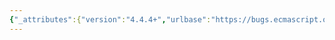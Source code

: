```yaml
---
{"_attributes":{"version":"4.4.4+","urlbase":"https://bugs.ecmascript.org/","maintainer":"dherman@mozilla.com"},"bug":{"bug_id":3367,"creation_ts":"2014-11-13 08:50:00 -0800","short_desc":"15.2.1.* Module Semantics: Typos","delta_ts":"2014-12-07 14:35:07 -0800","product":"Draft for 6th Edition","component":"editorial issue","version":"Rev 28: October 14, 2014 Draft","rep_platform":"All","op_sys":"All","bug_status":"RESOLVED","resolution":"FIXED","priority":"Normal","bug_severity":"normal","everconfirmed":true,"reporter":{"uid":"andrebargull","name":"André Bargull"},"assigned_to":{"uid":"allen","name":"Allen Wirfs-Brock"},"long_desc":[{"commentid":10616,"comment_count":0,"who":{"uid":"andrebargull","name":"André Bargull"},"bug_when":"2014-11-13 08:50:22 -0800","thetext":"15.2.1.15 Static and Runtme Semantics: Module Records  \n\n- preamble: \"declarativeinformation\" -> \"declarative information\"\n- preamble: \"In additional it includes\" -> \"Additionally it includes\"\n- Table 37, [[LocalExportEntries]]: \"List of ImportEntry\" -> \"List of ExportEntry\"\n- Table 37, [[IndirectExportEntries]]: \"List of ImportEntry\" -> \"List of ExportEntry\"\n- Table 37, [[StarExportEntries]]: \"List of ImportEntry\" -> \"List of ExportEntry\"\n- NOTE after Table 38: Remove \"the various\"\n- Table 38, [[ImportName]]: \"underwhich\" -> \"under which\"\n- Table 39, [[ExportName]]: \"underwhich\" -> \"under which\"\n- Table 39, [[ImportName]]: \"ththis\" -> \"this\"\n- Table 39, [[ExportName]]: \"underwhich\" -> \"under which\"\n- NOTE after Table 39: Remove \"the various\"\n\n\n15.2.1.15.2  ModuleAt( list, name)\n\n- preamble: \"retrives\" -> \"retrieves\"\n\n\n15.2.1.16 Stati Semantics: ParseModuleAndImports ( realm, moduleName. visited )\n\n- title: \"Stati\" -> \"Static\"\n- title: \"moduleName.\" -> \"moduleName,\"\n- preamble: \"modoles\" -> \"modules\"\n- step 10: HostGetSource does not accept a realm parameter\n- step 13.a: \"Additoinal\" -> \"Additional\"\n- step 13.a: \"depenent\" -> \"dependent\"\n- step 17.c: \"ImportedModules\" -> \"importedModules\"\n- step 21: \"importEnties\" -> \"importEntries\"\n- step 22: \"indirectExportsEntries\" -> \"indirectExportEntries\"\n- NOTE: \"ParseAndLink\" is not defined\n\n\n15.2.1.16.1  NormalizeModuleName( realm, unnormalizedName )\n\n- step 4: Change right paren to right curly\n\n\n15.2.1.17 Static Semantics: GetExportedNames(modules, moduleName, circularitySet) \n\n- step 1: \".[name]]\" -> \"[[Name]]\"\n- step 8.b: Change right curly to right paren\n\n\n15.2.1.18 Static Semantics:  ResolveExport( modules, moduleName, exportName, circularitySet)  \n\n- step 1: \".[Name]]\" -> \"[[Name]]\"\n- step 3: \"circulairtySet\" -> \"circularitySet\"\n- step 6.a.i: Change right curly to right paren\n- step 7c: \"can not\" -> \"cannot\"\n- step 9.a: Change right curly to right paren\n\n\n15.2.1.19 Runtime Semantics: ModuleEvaluationJob ( moduleName ) \n\n- step 6.d: LinkModules does not expect parameter `moduleName`\n\n\n15.2.1.20 Runtime Semantics: LinkModules( realm, newModuleSet) \n\n- step 1-2: undeclared variable \"moduleName\"\n- step 4: \"then\" -> \"the\"\n- step 5: \"elemenbt\" -> \"element\"\n- step 5.a: \"satatus\" -> \"status\"\n- step 7: \"then\" -> \"the\"\n\n\n15.2.1.21 Runtime Semantics: ModuleDeclarationInstantiation( module, realm, moduleSet )\n\n- step 3.a: Change right curly to right paren\n- step 8.a.v.1: Change ; to full stop\n- step 8.a.v.2: \"ModuleNameSpaceCreate\" -> \"ModuleNamespaceCreate\"\n\n\n15.2.1.22 Runtime Semantics: ModuleEvaluation(module, realm) \n\n- title: \"module\" -> \"m\" to match algorithm (or rename \"m\" -> \"module\" in algo)\n- step 3.a: ... -> \"Let requires be ModuleAt(realm.[[modules]], name).\"\n\n\n15.2.3  Exports \n\nExportClause[NoReference] :\n\n- Remove \"[NoReference]\"\n\n\n15.2.3.1 Static Semantics:  Early Errors\n\n- \"if n is\" -> \"if the StringValue of n is\"\n- NOTE: \"ReferencedNames\" -> \"ReferencedBindings\"\n\n\n15.2.3.5 Static Semantics: ExportEntriesForModule\n\n- ExportSpecifier : IdentifierName as  IdentifierName\n\n- step 5: \"sourceName\" -> \"importName\"\n- step 5: \"null\" -> \"localName\"\n\n\n15.2.3.8 Static Semantics: ModuleRequests \n\n- ExportDeclaration :  export  ExportClause  FromClause ; \n\nMaybe also add `ExportDeclaration : export * FromClause` for clarity? This is implicit due to the chaining rule, but making this explicit helps the reader to understand this part.\n\n\n15.2.3.9  Static Semantics:  ReferencedBindings\n\n- ExportSpecifier :  IdentifierName  as  IdentifierName\n\n Step 6-8 left over from previous revision."},{"commentid":10744,"comment_count":1,"who":{"uid":"allen","name":"Allen Wirfs-Brock"},"bug_when":"2014-12-04 16:45:32 -0800","thetext":"fixed in rev29 editor's draft"},{"commentid":10905,"comment_count":2,"who":{"uid":"allen","name":"Allen Wirfs-Brock"},"bug_when":"2014-12-07 14:35:07 -0800","thetext":"fixed in rev29"}]}}
---
```

